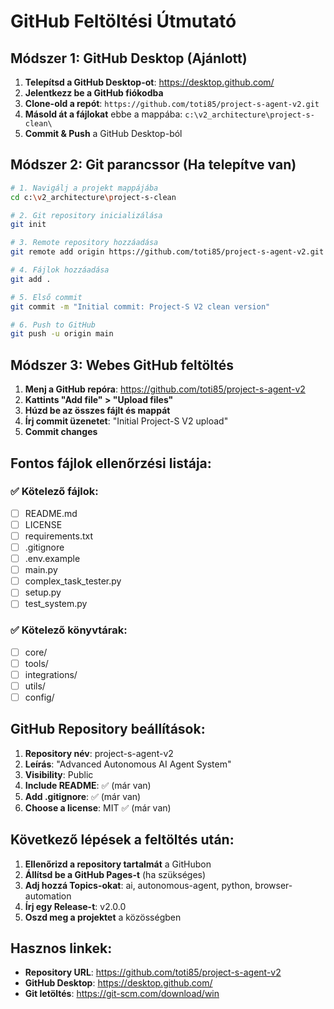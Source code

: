 # GitHub Feltöltési Útmutató

## Módszer 1: GitHub Desktop (Ajánlott)

1. **Telepítsd a GitHub Desktop-ot**: https://desktop.github.com/
2. **Jelentkezz be a GitHub fiókodba**
3. **Clone-old a repót**: `https://github.com/toti85/project-s-agent-v2.git`
4. **Másold át a fájlokat** ebbe a mappába: `c:\v2_architecture\project-s-clean\`
5. **Commit & Push** a GitHub Desktop-ból

## Módszer 2: Git parancssor (Ha telepítve van)

```bash
# 1. Navigálj a projekt mappájába
cd c:\v2_architecture\project-s-clean

# 2. Git repository inicializálása
git init

# 3. Remote repository hozzáadása
git remote add origin https://github.com/toti85/project-s-agent-v2.git

# 4. Fájlok hozzáadása
git add .

# 5. Első commit
git commit -m "Initial commit: Project-S V2 clean version"

# 6. Push to GitHub
git push -u origin main
```

## Módszer 3: Webes GitHub feltöltés

1. **Menj a GitHub repóra**: https://github.com/toti85/project-s-agent-v2
2. **Kattints "Add file" > "Upload files"**
3. **Húzd be az összes fájlt és mappát**
4. **Írj commit üzenetet**: "Initial Project-S V2 upload"
5. **Commit changes**

## Fontos fájlok ellenőrzési listája:

### ✅ Kötelező fájlok:
- [ ] README.md
- [ ] LICENSE
- [ ] requirements.txt
- [ ] .gitignore
- [ ] .env.example
- [ ] main.py
- [ ] complex_task_tester.py
- [ ] setup.py
- [ ] test_system.py

### ✅ Kötelező könyvtárak:
- [ ] core/
- [ ] tools/
- [ ] integrations/
- [ ] utils/
- [ ] config/

## GitHub Repository beállítások:

1. **Repository név**: project-s-agent-v2
2. **Leírás**: "Advanced Autonomous AI Agent System"
3. **Visibility**: Public
4. **Include README**: ✅ (már van)
5. **Add .gitignore**: ✅ (már van)
6. **Choose a license**: MIT ✅ (már van)

## Következő lépések a feltöltés után:

1. **Ellenőrizd a repository tartalmát** a GitHubon
2. **Állítsd be a GitHub Pages-t** (ha szükséges)
3. **Adj hozzá Topics-okat**: ai, autonomous-agent, python, browser-automation
4. **Írj egy Release-t**: v2.0.0
5. **Oszd meg a projektet** a közösségben

## Hasznos linkek:

- **Repository URL**: https://github.com/toti85/project-s-agent-v2
- **GitHub Desktop**: https://desktop.github.com/
- **Git letöltés**: https://git-scm.com/download/win
